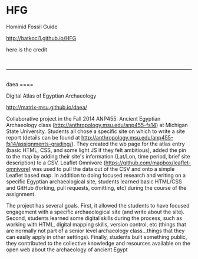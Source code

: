 HFG
====

Hominid Fossil Guide

http://batkocl1.github.io/HFG

here is the credit

<br>
<hr>
<br>
daea
====

Digital Atlas of Egyptian Archaeology

http://matrix-msu.github.io/daea/

Collaborative project in the Fall 2014 ANP455: Ancient Egyptian Archaeology class (http://anthropology.msu.edu/anp455-fs14) at Michigan State University. Students all chose a specific site on which to write a site report (details can be found at http://anthropology.msu.edu/anp455-fs14/assignments-grading/).  They created the wb page for the atlas entry (basic HTML, CSS, and some light JS if they felt ambitious), added the pin to the map by adding their site's information (Lat/Lon, time period, brief site description) to a CSV.  Leaflet Omnivore (https://github.com/mapbox/leaflet-omnivore) was used to pull the data out of the CSV and onto a simple Leaflet based map.  In addition to doing focused research and writing on a specific Egyptian archaeological site, students learned basic HTML/CSS and GitHub (forking, pull requests, comitting, etc) during the course of the assignment.  

The project has several goals.  First, it allowed the students to have focused engagement with a specific archaeological site (and write about the site).  Second, students learned some digital skills during the process, such as working with HTML, digital mapping skills, version control, etc (things that are normally not part of a senior level archaeology class...things that they can easily apply in other settings). Finally, students built something public, they contributed to the collective knowledge and resources available on the open web about the archaeology of ancient Egypt

